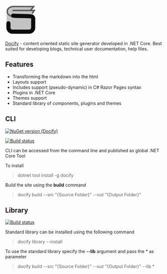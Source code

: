 <img src="data/icon.png" width="100" />

[Docify](https://www.docify.net) - content oriented static site generator developed in .NET Core. Best suited for developing blogs, technical user documentation, help files.

## Features

* Transforming the markdown into the html
* Layouts support
* Includes support (pseudo-dynamic) in C# Razor Pages syntax
* Plugins in .NET Core
* Themes support
* Standard library of components, plugins and themes

## CLI
[![NuGet version (Docify)](https://img.shields.io/nuget/v/Docify.svg?style=flat-square)](https://www.nuget.org/packages/Docify/)

[![Build status](https://dev.azure.com/xarial/docify/_apis/build/status/cli)](https://dev.azure.com/xarial/docify/_build/latest?definitionId=21)

CLI can be accessed from the command line and published as global .NET Core Tool

To install

> dotnet tool install -g docify

Build the site using the **build** command

> docify build --src "{Source Folder}" --out "{Output Folder}"

## Library

[![Build status](https://dev.azure.com/xarial/docify/_apis/build/status/lib)](https://dev.azure.com/xarial/docify/_build/latest?definitionId=22)

Standard library can be installed using the following command

> docify library --install

To use the standard library specify the **--lib** argument and pass the * as parameter

> docify build --src "{Source Folder}" --out "{Output Folder}" --lib *